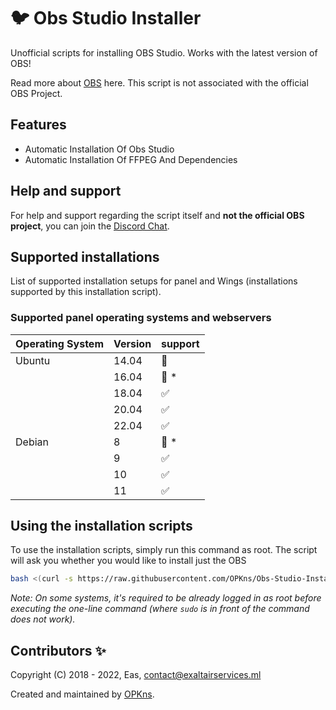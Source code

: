 # :bird: Obs Studio Installer
Unofficial scripts for installing OBS Studio. Works with the latest version of OBS!

Read more about [OBS](https://obsproject.com/) here. This script is not associated with the official OBS Project.

## Features
- Automatic Installation Of Obs Studio
- Automatic Installation Of FFPEG And Dependencies
## Help and support

For help and support regarding the script itself and **not the official OBS project**, you can join the [Discord Chat](https://soon.com).

## Supported installations

List of supported installation setups for panel and Wings (installations supported by this installation script).

### Supported panel operating systems and webservers

| Operating System | Version | support            |
| ---------------- | ------- | ------------------ |
| Ubuntu           | 14.04   | :red_circle:       |
|                  | 16.04   | :red_circle: \*    |      
|                  | 18.04   | :white_check_mark: |
|                  | 20.04   | :white_check_mark: |
|                  | 22.04   | :white_check_mark: |         
| Debian           | 8       | :red_circle: \*    |            
|                  | 9       | :white_check_mark: |
|                  | 10      | :white_check_mark: |
|                  | 11      | :white_check_mark: |

## Using the installation scripts

To use the installation scripts, simply run this command as root. The script will ask you whether you would like to install just the OBS

```bash
bash <(curl -s https://raw.githubusercontent.com/OPKns/Obs-Studio-Installer/main/installer.sh)
```

_Note: On some systems, it's required to be already logged in as root before executing the one-line command (where `sudo` is in front of the command does not work)._


## Contributors ✨

Copyright (C) 2018 - 2022, Eas, <contact@exaltairservices.ml>

Created and maintained by [OPKns](https://github.com/OPKns).

